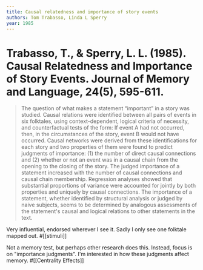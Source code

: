 ```yaml
---
title: Causal relatedness and importance of story events
authors: Tom Trabasso, Linda L Sperry
year: 1985
---
```


# Trabasso, T., & Sperry, L. L. (1985). Causal Relatedness and Importance of Story Events. Journal of Memory and Language, 24(5), 595-611.

> The question of what makes a statement “important” in a story was studied. Causal relations were identified between all pairs of events in six folktales, using context-dependent, logical criteria of necessity, and counterfactual tests of the form: If event A had not occurred, then, in the circumstances of the story, event B would not have occurred. Causal networks were derived from these identifications for each story and two properties of them were found to predict judgments of importance: (1) the number of direct causal connections and (2) whether or not an event was in a causal chain from the opening to the closing of the story. The judged importance of a statement increased with the number of causal connections and causal chain membership. Regression analyses showed that substantial proportions of variance were accounted for jointly by both properties and uniquely by causal connections. The importance of a statement, whether identified by structural analysis or judged by naive subjects, seems to be determined by analogous assessments of the statement's causal and logical relations to other statements in the text.


Very influential, endorsed wherever I see it. Sadly I only see one folktale mapped out. #[[stimuli]]

 Not a memory test, but perhaps other research does this. Instead, focus is on "importance judgments". I'm interested in how these judgments affect memory. #[[Centrality Effects]]

